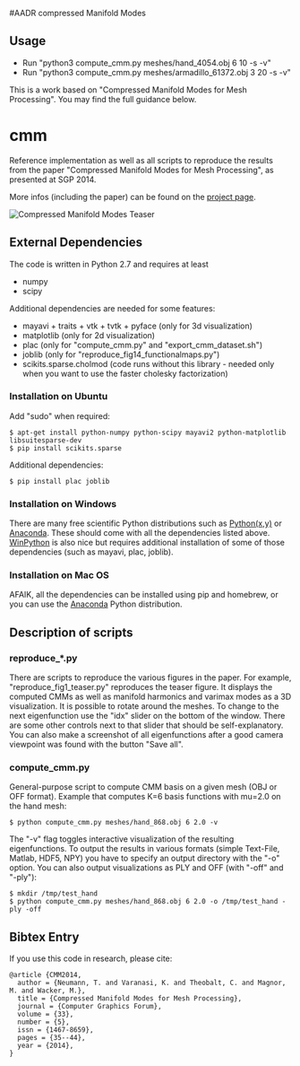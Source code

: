 #AADR compressed Manifold Modes
## Usage
* Run "python3 compute_cmm.py meshes/hand_4054.obj 6 10 -s -v"
* Run "python3 compute_cmm.py meshes/armadillo_61372.obj 3 20 -s -v"

This is a work based on "Compressed Manifold Modes for Mesh Processing". You may find the full guidance below.

cmm
===

Reference implementation as well as all scripts to reproduce the results from the paper "Compressed Manifold Modes for Mesh Processing", as presented at SGP 2014.

More infos (including the paper) can be found on the [project page](http://www.drematrix.de/?portfolio=english-compressed-manifold-modes-for-mesh-processing&lang=en).

![Compressed Manifold Modes Teaser](http://www.drematrix.de/wordpress/wp-content/uploads/2014/07/cmm_teaser.jpg)

## External Dependencies

The code is written in Python 2.7 and requires at least

 - numpy
 - scipy

Additional dependencies are needed for some features:

 - mayavi + traits + vtk + tvtk + pyface (only for 3d visualization)
 - matplotlib (only for 2d visualization)
 - plac (only for "compute_cmm.py" and "export_cmm_dataset.sh")
 - joblib (only for "reproduce_fig14_functionalmaps.py")
 - scikits.sparse.cholmod (code runs without this library - needed only when you want to use the faster cholesky factorization)

### Installation on Ubuntu

Add "sudo" when required:

```
$ apt-get install python-numpy python-scipy mayavi2 python-matplotlib libsuitesparse-dev
$ pip install scikits.sparse
```

Additional dependencies:
```
$ pip install plac joblib
```

### Installation on Windows

There are many free scientific Python distributions such as [Python(x,y)](https://code.google.com/p/pythonxy/) or [Anaconda](http://continuum.io/downloads). These should come with all the dependencies listed above. [WinPython](http://winpython.sourceforge.net/) is also nice but requires additional installation of some of those dependencies (such as mayavi, plac, joblib).

### Installation on Mac OS

AFAIK, all the dependencies can be installed using pip and homebrew, or you can use the [Anaconda](http://continuum.io/downloads) Python distribution.

## Description of scripts

### reproduce_*.py
There are scripts to reproduce the various figures in the paper. For example, "reproduce_fig1_teaser.py" reproduces the teaser figure. It displays the computed CMMs as well as manifold harmonics and varimax modes as a 3D visualization. It is possible to rotate around the meshes. To change to the next eigenfunction use the "idx" slider on the bottom of the window. There are some other controls next to that slider that should be self-explanatory. You can also make a screenshot of all eigenfunctions after a good camera viewpoint was found with the button "Save all".

### compute_cmm.py
General-purpose script to compute CMM basis on a given mesh (OBJ or OFF format).
Example that computes K=6 basis functions with mu=2.0 on the hand mesh:
```
$ python compute_cmm.py meshes/hand_868.obj 6 2.0 -v
```
The "-v" flag toggles interactive visualization of the resulting eigenfunctions.
To output the results in various formats (simple Text-File, Matlab, HDF5, NPY) you have to specify an output directory with the "-o" option. You can also output visualizations as PLY and OFF (with "-off" and "-ply"):
```
$ mkdir /tmp/test_hand
$ python compute_cmm.py meshes/hand_868.obj 6 2.0 -o /tmp/test_hand -ply -off
```

## Bibtex Entry

If you use this code in research, please cite:
```
@article {CMM2014,
  author = {Neumann, T. and Varanasi, K. and Theobalt, C. and Magnor, M. and Wacker, M.},
  title = {Compressed Manifold Modes for Mesh Processing},
  journal = {Computer Graphics Forum},
  volume = {33},
  number = {5},
  issn = {1467-8659},
  pages = {35--44},
  year = {2014},
}
```
